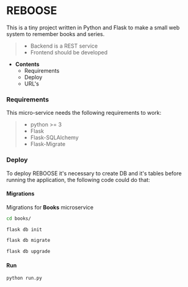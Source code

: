 # REBOOSE
This is a tiny project written in Python and Flask to make a small web system to remember books and series.  
>* Backend is a REST service
>* Frontend should be developed


* **Contents**
  * Requirements
  * Deploy
  * URL's

### Requirements
This micro-service needs the following requirements to work:
>* python >= 3
>* Flask
>* Flask-SQLAlchemy
>* Flask-Migrate

### Deploy
To deploy REBOOSE it's necessary to create DB and it's tables before running the application, the following code could
 do that:

#### Migrations
Migrations for **Books** microservice  
```bash
cd books/
```
```bash
flask db init
```
```bash
flask db migrate
```
```bash
flask db upgrade
```

#### Run
```bash
python run.py
```